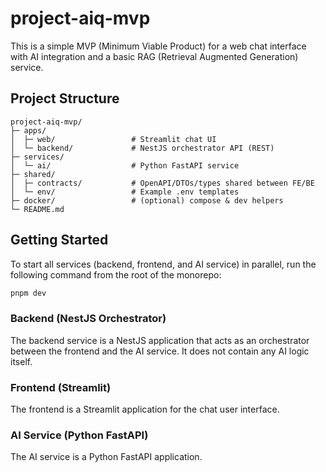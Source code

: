 # project-aiq-mvp

This is a simple MVP (Minimum Viable Product) for a web chat interface with AI integration and a basic RAG (Retrieval Augmented Generation) service.

## Project Structure

```
project-aiq-mvp/
├─ apps/
│  ├─ web/                 # Streamlit chat UI
│  └─ backend/             # NestJS orchestrator API (REST)
├─ services/
│  └─ ai/                  # Python FastAPI service
├─ shared/
│  ├─ contracts/           # OpenAPI/DTOs/types shared between FE/BE
│  └─ env/                 # Example .env templates
├─ docker/                 # (optional) compose & dev helpers
└─ README.md
```

## Getting Started

To start all services (backend, frontend, and AI service) in parallel, run the following command from the root of the monorepo:

```bash
pnpm dev
```

### Backend (NestJS Orchestrator)

The backend service is a NestJS application that acts as an orchestrator between the frontend and the AI service. It does not contain any AI logic itself.

### Frontend (Streamlit)

The frontend is a Streamlit application for the chat user interface.

### AI Service (Python FastAPI)

The AI service is a Python FastAPI application.

